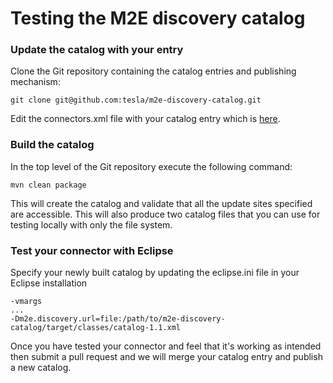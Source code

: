 # Testing the M2E discovery catalog

### Update the catalog with your entry

Clone the Git repository containing the catalog entries and publishing mechanism:

```
git clone git@github.com:tesla/m2e-discovery-catalog.git
```

Edit the connectors.xml file with your catalog entry which is [here][1].

### Build the catalog

In the top level of the Git repository execute the following command:

```
mvn clean package
```

This will create the catalog and validate that all the update sites specified are accessible. This will also produce two catalog files that you can use for testing locally with only the file system.

### Test your connector with Eclipse

Specify your newly built catalog by updating the eclipse.ini file in your Eclipse installation

```
-vmargs
...
-Dm2e.discovery.url=file:/path/to/m2e-discovery-catalog/target/classes/catalog-1.1.xml                                                                              
```
Once you have tested your connector and feel that it's working as intended then submit a pull request and we will merge your catalog entry and publish a new catalog.

[1]: https://github.com/tesla/m2e-discovery-catalog/blob/master/org.eclipse.m2e.discovery.oss/connectors.xml

